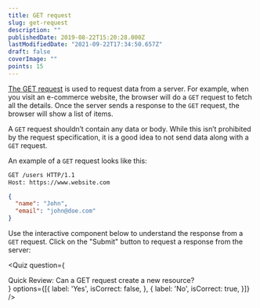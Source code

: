 ```yaml
---
title: GET request
slug: get-request
description: ""
publishedDate: 2019-08-22T15:20:28.000Z
lastModifiedDate: "2021-09-22T17:34:50.657Z"
draft: false
coverImage: ""
points: 15
---
```


[The GET request](https://developer.mozilla.org/en-US/docs/Web/HTTP/Methods/GET) is used to request data from a server. For example, when you visit an e-commerce website, the browser will do a `GET` request to fetch all the details. Once the server sends a response to the `GET` request, the browser will show a list of items.

A `GET` request shouldn’t contain any data or body. While this isn’t prohibited by the request specification, it is a good idea to not send data along with a `GET` request.

An example of a `GET` request looks like this:

```bash
GET /users HTTP/1.1
Host: https://www.website.com
```

```json
{
  "name": "John",
  "email": "john@doe.com"
}
```

Use the interactive component below to understand the response from a `GET` request. Click on the "Submit" button to request a response from the server:

<HTTPClient
  url="https://reqres.in/api/users"
  method="GET"
  isRequestMethodChangeDisabled
/>

<Quiz
  question={
    <div><span tw="font-semibold">Quick Review:</span> Can a GET request create a new resource?</div>
  }
  options={[{
    label: 'Yes',
    isCorrect: false,
  }, {
    label: 'No',
    isCorrect: true,
  }]}
/>
